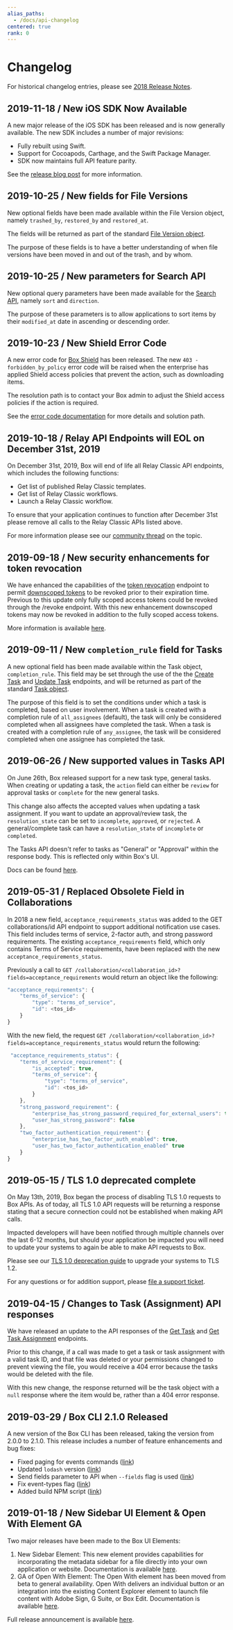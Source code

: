 ```yaml
---
alias_paths:
  - /docs/api-changelog
centered: true
rank: 0
---
```


# Changelog

For historical changelog entries, please see
[2018 Release Notes](page://changelog/2018).

## 2019-11-18 / New iOS SDK Now Available

A new major release of the iOS SDK has been released and is now generally 
available. The new SDK includes a number of major revisions:

* Fully rebuilt using Swift.
* Support for Cocoapods, Carthage, and the Swift Package Manager.
* SDK now maintains full API feature parity.

See the [release blog post][ios-sdk-release-blog] for more information.

## 2019-10-25 / New fields for File Versions

New optional fields have been made available within the File Version object,
namely `trashed_by`, `restored_by` and `restored_at`.

The fields will be returned as part of the standard
[File Version object](endpoint://resources/file-version/).

The purpose of these fields is to have a better understanding of when file
versions have been moved in and out of the trash, and by whom.

## 2019-10-25 / New parameters for Search API

New optional query parameters have been made available for the
[Search API](e://get-search), namely `sort` and `direction`.

The purpose of these parameters is to allow applications to sort items by their
`modified_at` date in ascending or descending order.

## 2019-10-23 / New Shield Error Code

A new error code for [Box Shield][box-shield] has been released. The new
`403 - forbidden_by_policy` error code will be raised when the enterprise has
applied Shield access policies that prevent the action, such as downloading
items.

The resolution path is to contact your Box admin to adjust the Shield access
policies if the action is required.

See the
[error code documentation](guide://api-calls/permissions-and-errors/common-errors)
for more details and solution path.

## 2019-10-18 / Relay API Endpoints will EOL on December 31st, 2019

On December 31st, 2019, Box will end of life all Relay Classic API endpoints,
which includes the following functions:

* Get list of published Relay Classic templates.
* Get list of Relay Classic workflows.
* Launch a Relay Classic workflow.

To ensure that your application continues to function after December 31st
please remove all calls to the Relay Classic APIs listed above.

For more information please see our
[community thread](https://community.box.com/t5/Platform-and-Development-Forum/Relay-Classic-APIs-to-EOL-on-December-31st-2019/m-p/77729#M7276)
on the topic.

## 2019-09-18 / New security enhancements for token revocation

We have enhanced the capabilities of the [token
revocation](endpoint://post-oauth2-revoke/) endpoint to permit
[downscoped tokens](guides://authentication/access-tokens/downscope) to be
revoked prior to their expiration time. Previous to this update only fully
scoped access tokens could be revoked through the /revoke endpoint. With this
new enhancement downscoped tokens may now be revoked in addition to the fully
scoped access tokens.

More information is available [here][blog_token_revocation].

## 2019-09-11 / New `completion_rule` field for Tasks

A new optional field has been made available within the Task object,
`completion_rule`. This field may be set through the use of the the
[Create Task](endpoint://post-tasks) and [Update Task](endpoint://put-tasks-id)
endpoints, and will be returned as part of the standard
[Task object](endpoint://resources/task/).

The purpose of this field is to set the conditions under which a task is
completed, based on user involvement. When a task is created with a completion
rule of `all_assignees` (default), the task will only be considered completed
when all assignees have completed the task. When a task is created with a
completion rule of `any_assignee`, the task will be considered completed when
one assignee has completed the task.

## 2019-06-26 / New supported values in Tasks API

On June 26th, Box released support for a new task type, general tasks. When
creating or updating a task, the `action` field can either be `review` for
approval tasks or `complete` for the new general tasks.

This change also affects the accepted values when updating a task assignment.
If you want to update an approval/review task, the `resolution_state` can be
set to `incomplete`, `approved`, or `rejected`. A general/complete task can
have a `resolution_state` of `incomplete` or `completed`.

The Tasks API doesn't refer to tasks as "General" or "Approval" within the
response body. This is reflected only within Box's UI.

Docs can be found [here](endpoint://resources/task/).

## 2019-05-31 / Replaced Obsolete Field in Collaborations

In 2018 a new field, `acceptance_requirements_status` was added to the GET
collaborations/id API endpoint to support additional notification use cases.
This field includes terms of service, 2-factor auth, and strong password
requirements. The existing `acceptance_requirements` field, which only contains
Terms of Service requirements, have been replaced with the new
`acceptance_requirements_status`.

Previously a call to `GET
/collaboration/<collaboration_id>?fields=acceptance_requirements` would return
an object like the following:

```js
"acceptance_requirements": {
    "terms_of_service": {
        "type": "terms_of_service",
        "id": <tos_id>
    }
}
```

With the new field, the request `GET
/collaboration/<collaboration_id>?fields=acceptance_requirements_status` would
return the following:

```js
 "acceptance_requirements_status": {
    "terms_of_service_requirement": {
        "is_accepted": true,
        "terms_of_service": {
            "type": "terms_of_service",
            "id": <tos_id>
        }
    },
    "strong_password_requirement": {
        "enterprise_has_strong_password_required_for_external_users": true,
        "user_has_strong_password": false
    },
    "two_factor_authentication_requirement": {
        "enterprise_has_two_factor_auth_enabled": true,
        "user_has_two_factor_authentication_enabled" true
    }
}
```

## 2019-05-15 / TLS 1.0 deprecated complete

On May 13th, 2019, Box began the process of disabling TLS 1.0 requests to Box
APIs. As of today, all TLS 1.0 API requests will be returning a response
stating that a secure connection could not be established when making API calls.

Impacted developers will have been notified through multiple channels over the
last 6-12 months, but should your application be impacted you will need to
update your systems to again be able to make API requests to Box.

Please see our [TLS 1.0 deprecation guide](page://changelog/tls-1.1) to
upgrade your systems to TLS 1.2.

For any questions or for addition support, please
[file a support ticket][support_ticket].

## 2019-04-15 / Changes to Task (Assignment) API responses

We have released an update to the API responses of the
[Get Task](endpoint://get-tasks-id) and
[Get Task Assignment](endpoint://get-task-assignments-id) endpoints.

Prior to this change, if a call was made to get a task or task assignment with
a valid task ID, and that file was deleted or your permissions changed to
prevent viewing the file, you would receive a 404 error because the tasks would
be deleted with the file.

With this new change, the response returned will be the task object with a
`null` response where the item would be, rather than a 404 error response.

## 2019-03-29 / Box CLI 2.1.0 Released

A new version of the Box CLI has been released, taking the version from 2.0.0
to 2.1.0. This release includes a number of feature enhancements and bug fixes:

* Fixed paging for events commands ([link][github_cli_p126])
* Updated `lodash` version ([link][github_cli_p129])
* Send fields parameter to API when `--fields` flag is used ([link][github_cli_p113])
* Fix event-types flag ([link][github_cli_p120])
* Added build NPM script ([link][github_cli_commit])

## 2019-01-18 / New Sidebar UI Element & Open With Element GA

Two major releases have been made to the Box UI Elements:

1. New Sidebar Element: This new element provides capabilities for
incorporating the metadata sidebar for a file directly into your own
application or website. Documentation is available
[here](guides://embed/ui-elements).
2. GA of Open With Element: The Open With element has been moved from beta to
general availability. Open With delivers an individual button or an integration
into the existing Content Explorer element to launch file content with Adobe
Sign, G Suite, or Box Edit. Documentation is available
[here](guides://embed/ui-elements).

Full release announcement is available [here][blog_new_element].

[ios-sdk-release-blog]: https://medium.com/box-developer-blog/the-new-box-ios-sdk-now-available-baf624b289b4
[box-shield]: https://www.box.com/shield
[support_ticket]: https://community.box.com/t5/custom/page/page-id/BoxSearchLithiumTKB
[blog_token_revocation]: https://medium.com/box-developer-blog/new-security-enhancements-for-revoking-access-tokens-79b9960a7ce2
[blog_new_element]: https://medium.com/box-developer-blog/new-sidebar-element-the-ga-of-open-with-935936a0628f
[github_cli_p126]: https://github.com/box/boxcli/pull/126
[github_cli_p129]: https://github.com/box/boxcli/pull/129
[github_cli_p113]: https://github.com/box/boxcli/pull/113
[github_cli_p120]: https://github.com/box/boxcli/pull/120
[github_cli_commit]: https://github.com/box/boxcli/commit/f0f88f66e3014afba616b5a2994157d435094b56
